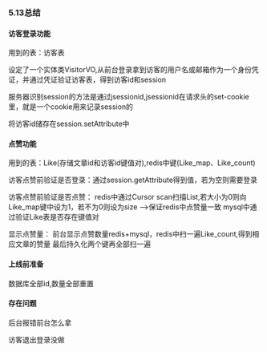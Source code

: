 ### 5.13总结
#### 访客登录功能
用到的表：访客表

设定了一个实体类VisitorVO,从前台登录拿到访客的用户名或邮箱作为一个身份凭证，并通过凭证验证访客表，得到访客id和session

服务器识别session的方法是通过jsessionid,jsessionid在请求头的set-cookie里，就是一个cookie用来记录session的

将访客id储存在session.setAttribute中
#### 点赞功能
用到的表：Like(存储文章id和访客id键值对),redis中键(Like_map、Like_count)

访客点赞前验证是否登录：通过session.getAttribute得到值，若为空则需要登录

访客点赞前验证是否点赞：
redis中通过Cursor scan扫描List<Like>,若大小为0则向Like_map键中设为1，若不为0则设为size  -->保证redis中点赞量一致
mysql中通过验证Like表是否存在键值对

显示点赞量：
前台显示点赞数量redis+mysql，redis中扫一遍Like_count,得到相应文章的赞量
最后持久化两个键再全部扫一遍



#### 上线前准备
数据库全部id,数量全部重置

#### 存在问题
后台报错前台怎么拿

访客退出登录没做